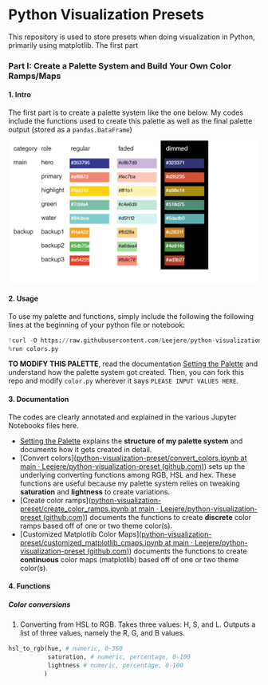 # Python Visualization Presets

This repository is used to store presets when doing visualization in Python, primarily using matplotlib. The first part 

### Part I: Create a Palette System and Build Your Own Color Ramps/Maps

#### 1. Intro

The first part is to create a palette system like the one below. My codes include the functions used to create this palette as well as the final palette output (stored as a `pandas.DataFrame`)

![image](demonstrate/palette.png)

#### 2. Usage

To use my palette and functions, simply include the following the following lines at the beginning of your python file or notebook:

```python
!curl -O https://raw.githubusercontent.com/Leejere/python-visualization-preset/main/colors.py
%run colors.py
```

**TO MODIFY THIS PALETTE**, read the documentation [Setting the Palette](https://github.com/Leejere/python-visualization-preset/blob/main/set_colors.ipynb) and understand how the palette system got created. Then, you can fork this repo and modify `color.py` wherever it says `PLEASE INPUT VALUES HERE`.

#### 3. Documentation

The codes are clearly annotated and explained in the various Jupyter Notebooks files here.

- [Setting the Palette](https://github.com/Leejere/python-visualization-preset/blob/main/set_colors.ipynb) explains the **structure of my palette system** and documents how it gets created in detail.
- [Convert colors]([python-visualization-preset/convert_colors.ipynb at main · Leejere/python-visualization-preset (github.com)](https://github.com/Leejere/python-visualization-preset/blob/main/convert_colors.ipynb)) sets up the underlying converting functions among RGB, HSL and hex. These functions are useful because my palette system relies on tweaking **saturation** and **lightness** to create variations.
- [Create color ramps]([python-visualization-preset/create_color_ramps.ipynb at main · Leejere/python-visualization-preset (github.com)](https://github.com/Leejere/python-visualization-preset/blob/main/create_color_ramps.ipynb)) documents the functions to create **discrete** color ramps based off of one or two theme color(s).
- [Customized Matplotlib Color Maps]([python-visualization-preset/customized_matplotlib_cmaps.ipynb at main · Leejere/python-visualization-preset (github.com)](https://github.com/Leejere/python-visualization-preset/blob/main/customized_matplotlib_cmaps.ipynb)) documents the functions to create **continuous** color maps (matplotlib) based off of one or two theme color(s).

#### 4. Functions

##### Color conversions

1. Converting from HSL to RGB. Takes three values: H, S, and L. Outputs a list of three values, namely the R, G, and B values.

```python
hsl_to_rgb(hue, # numeric, 0-360
           saturation, # numeric, percentage, 0-100
           lightness # numeric, percentage, 0-100
          )
```

